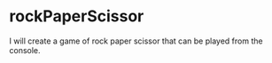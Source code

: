 # rockPaperScissor

I will create a game of rock paper scissor that can be played from the console. 